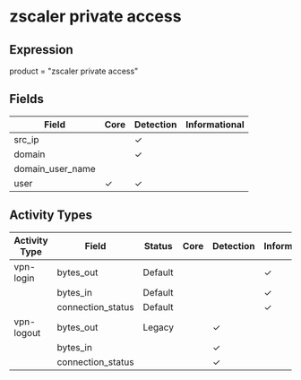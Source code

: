 zscaler private access
======================

Expression
----------

product = "zscaler private access"

Fields
------

| Field            | Core     | Detection | Informational |
| ---------------- | -------- | --------- | ------------- |
| src_ip           |          | &#10003;  |               |
| domain           |          | &#10003;  |               |
| domain_user_name |          |           |               |
| user             | &#10003; | &#10003;  |               |

Activity Types
--------------

| Activity Type | Field             | Status  | Core | Detection | Informational |
| ------------- | ----------------- | ------- | ---- | --------- | ------------- |
| vpn-login     | bytes_out         | Default |      |           | &#10003;      |
|               | bytes_in          | Default |      |           | &#10003;      |
|               | connection_status | Default |      |           | &#10003;      |
| vpn-logout    | bytes_out         | Legacy  |      | &#10003;  |               |
|               | bytes_in          |         |      | &#10003;  |               |
|               | connection_status |         |      | &#10003;  |               |

